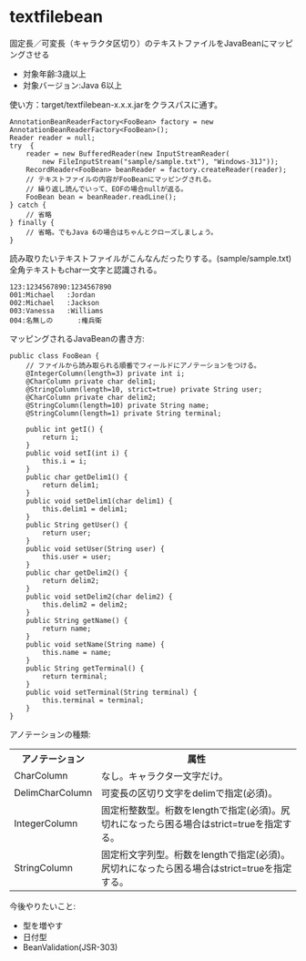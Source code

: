 textfilebean
============

固定長／可変長（キャラクタ区切り）のテキストファイルをJavaBeanにマッピングさせる

 * 対象年齢:3歳以上
 * 対象バージョン:Java 6以上

使い方：target/textfilebean-x.x.x.jarをクラスパスに通す。

    AnnotationBeanReaderFactory<FooBean> factory = new AnnotationBeanReaderFactory<FooBean>();
    Reader reader = null;
    try  {
        reader = new BufferedReader(new InputStreamReader(
            new FileInputStream("sample/sample.txt"), "Windows-31J"));
        RecordReader<FooBean> beanReader = factory.createReader(reader);
        // テキストファイルの内容がFooBeanにマッピングされる。
        // 繰り返し読んでいって、EOFの場合nullが返る。
        FooBean bean = beanReader.readLine();
    } catch {
        // 省略
    } finally {
        // 省略。でもJava 6の場合はちゃんとクローズしましょう。
    }

読み取りたいテキストファイルがこんなんだったりする。(sample/sample.txt)
全角テキストもchar一文字と認識される。

    123:1234567890:1234567890
    001:Michael   :Jordan    
    002:Michael   :Jackson    
    003:Vanessa   :Williams  
    004:名無しの      :権兵衛       

マッピングされるJavaBeanの書き方:

    public class FooBean {
        // ファイルから読み取られる順番でフィールドにアノテーションをつける。
        @IntegerColumn(length=3) private int i;
        @CharColumn private char delim1;
        @StringColumn(length=10, strict=true) private String user;
        @CharColumn private char delim2;
        @StringColumn(length=10) private String name;
        @StringColumn(length=1) private String terminal;
        
        public int getI() {
            return i;
        }
        public void setI(int i) {
            this.i = i;
        }
        public char getDelim1() {
            return delim1;
        }
        public void setDelim1(char delim1) {
            this.delim1 = delim1;
        }
        public String getUser() {
            return user;
        }
        public void setUser(String user) {
            this.user = user;
        }
        public char getDelim2() {
            return delim2;
        }
        public void setDelim2(char delim2) {
            this.delim2 = delim2;
        }
        public String getName() {
            return name;
        }
        public void setName(String name) {
            this.name = name;
        }
        public String getTerminal() {
            return terminal;
        }
        public void setTerminal(String terminal) {
            this.terminal = terminal;
        }
    }

アノテーションの種類:

  <table>
    <tr>
      <th>アノテーション</th><th>属性</th>
    </tr>
    <tr>
      <td>CharColumn</td><td>なし。キャラクタ一文字だけ。</td>
    </tr>
    <tr>
      <td>DelimCharColumn</td><td>可変長の区切り文字をdelimで指定(必須)。</td>
    </tr>
    <tr>
      <td>IntegerColumn</td><td>固定桁整数型。桁数をlengthで指定(必須)。尻切れになったら困る場合はstrict=trueを指定する。</td>
    </tr>
    <tr>
      <td>StringColumn</td><td>固定桁文字列型。桁数をlengthで指定(必須)。尻切れになったら困る場合はstrict=trueを指定する。</td>
    </tr>
  </table>

今後やりたいこと:

 * 型を増やす
 * 日付型
 * BeanValidation(JSR-303)
